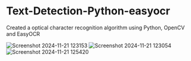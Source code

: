 # Text-Detection-Python-easyocr

Created a optical character recognition algorithm using Python, OpenCV and EasyOCR 

![Screenshot 2024-11-21 123153](https://github.com/user-attachments/assets/5111e95c-eddc-45b2-85f9-46c5a0e86ab6)
![Screenshot 2024-11-21 123054](https://github.com/user-attachments/assets/a5477e49-9ac2-4378-9bf1-be9f4ff269b6)
![Screenshot 2024-11-21 125420](https://github.com/user-attachments/assets/42d09834-71e6-4b32-af15-730f208a0ec9)
